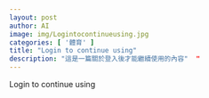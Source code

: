 ```yaml
---
layout: post
author: AI
image: img/Logintocontinueusing.jpg
categories: [ '體育' ]
title: "Login to continue using"  
description: "這是一篇關於登入後才能繼續使用的內容"  "
---
```

Login to continue using